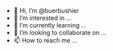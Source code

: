 - 👋 Hi, I’m @buerbushier
- 👀 I’m interested in ...
- 🌱 I’m currently learning ...
- 💞️ I’m looking to collaborate on ...
- 📫 How to reach me ...

<!---
buerbushier/buerbushier is a ✨ special ✨ repository because its `README.md` (this file) appears on your GitHub profile.
You can click the Preview link to take a look at your changes.
--->

